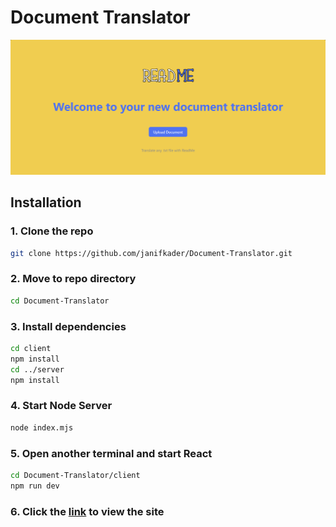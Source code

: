 # Document Translator

<img src=homepage.png>

## Installation

### 1. Clone the repo 
```bash
git clone https://github.com/janifkader/Document-Translator.git
```

### 2. Move to repo directory 

```bash
cd Document-Translator
```

### 3. Install dependencies 
```bash
cd client
npm install
cd ../server
npm install
```

### 4. Start Node Server 

```bash
node index.mjs
```

### 5. Open another terminal and start React

```bash
cd Document-Translator/client
npm run dev
```

### 6. Click the [link](http://localhost:5173) to view the site